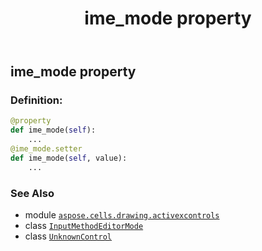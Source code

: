 ﻿---
title: ime_mode property
second_title: Aspose.Cells for Python via .NET API References
description: 
type: docs
weight: 90
url: /aspose.cells.drawing.activexcontrols/unknowncontrol/ime_mode/
is_root: false
---

## ime_mode property

### Definition:
```python
@property
def ime_mode(self):
    ...
@ime_mode.setter
def ime_mode(self, value):
    ...
```

### See Also
* module [`aspose.cells.drawing.activexcontrols`](../../)
* class [`InputMethodEditorMode`](/cells/python-net/aspose.cells.drawing.activexcontrols/inputmethodeditormode)
* class [`UnknownControl`](/cells/python-net/aspose.cells.drawing.activexcontrols/unknowncontrol)
